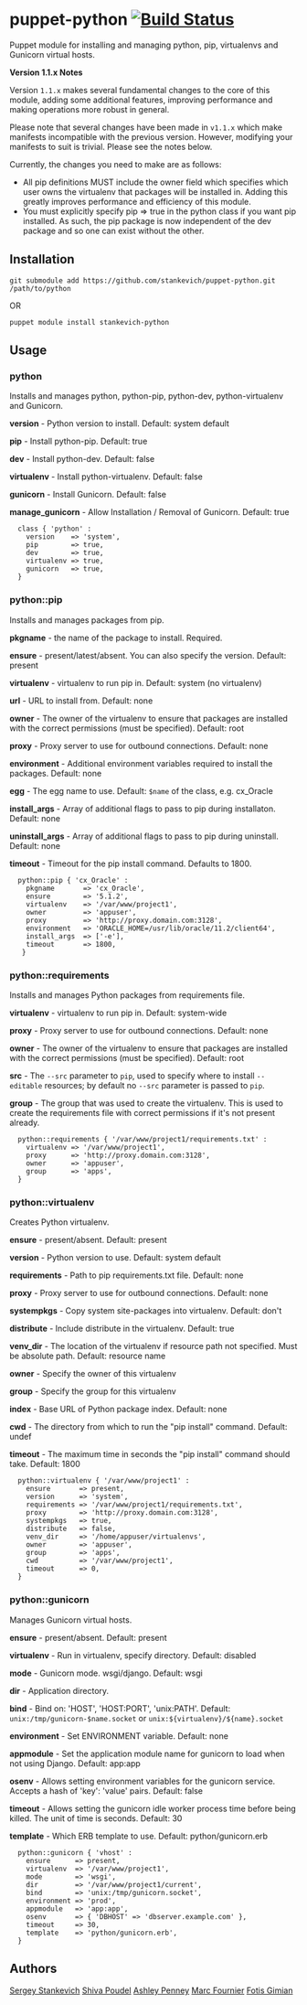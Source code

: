 # puppet-python [![Build Status](https://travis-ci.org/stankevich/puppet-python.svg?branch=master)](https://travis-ci.org/stankevich/puppet-python)

Puppet module for installing and managing python, pip, virtualenvs and Gunicorn virtual hosts.

**Version 1.1.x Notes**

Version `1.1.x` makes several fundamental changes to the core of this module, adding some additional features, improving performance and making operations more robust in general.

Please note that several changes have been made in `v1.1.x` which make manifests incompatible with the previous version.  However, modifying your manifests to suit is trivial.  Please see the notes below.

Currently, the changes you need to make are as follows:

* All pip definitions MUST include the owner field which specifies which user owns the virtualenv that packages will be installed in.  Adding this greatly improves performance and efficiency of this module.
* You must explicitly specify pip => true in the python class if you want pip installed.  As such, the pip package is now independent of the dev package and so one can exist without the other.

## Installation

```shell
git submodule add https://github.com/stankevich/puppet-python.git /path/to/python
```
OR

``` shell
puppet module install stankevich-python
```

## Usage

### python

Installs and manages python, python-pip, python-dev, python-virtualenv and Gunicorn.

**version** - Python version to install. Default: system default

**pip** - Install python-pip. Default: true

**dev** - Install python-dev. Default: false

**virtualenv** - Install python-virtualenv. Default: false

**gunicorn** - Install Gunicorn. Default: false

**manage_gunicorn** - Allow Installation / Removal of Gunicorn. Default: true

```puppet
  class { 'python' :
    version    => 'system',
    pip        => true,
    dev        => true,
    virtualenv => true,
    gunicorn   => true,
  }
```

### python::pip

Installs and manages packages from pip.

**pkgname** - the name of the package to install. Required.

**ensure** - present/latest/absent. You can also specify the version. Default: present

**virtualenv** - virtualenv to run pip in. Default: system (no virtualenv)

**url** - URL to install from. Default: none

**owner** - The owner of the virtualenv to ensure that packages are installed with the correct permissions (must be specified). Default: root

**proxy** - Proxy server to use for outbound connections. Default: none

**environment** - Additional environment variables required to install the packages. Default: none

**egg** - The egg name to use. Default: `$name` of the class, e.g. cx_Oracle

**install_args** - Array of additional flags to pass to pip during installaton. Default: none

**uninstall_args** - Array of additional flags to pass to pip during uninstall. Default: none

**timeout** - Timeout for the pip install command. Defaults to 1800.
```puppet
  python::pip { 'cx_Oracle' :
    pkgname       => 'cx_Oracle',
    ensure        => '5.1.2',
    virtualenv    => '/var/www/project1',
    owner         => 'appuser',
    proxy         => 'http://proxy.domain.com:3128',
    environment   => 'ORACLE_HOME=/usr/lib/oracle/11.2/client64',
    install_args  => ['-e'],
    timeout       => 1800,
   }
```

### python::requirements

Installs and manages Python packages from requirements file.

**virtualenv** - virtualenv to run pip in. Default: system-wide

**proxy** - Proxy server to use for outbound connections. Default: none

**owner** - The owner of the virtualenv to ensure that packages are installed with the correct permissions (must be specified). Default: root

**src** - The ``--src`` parameter to ``pip``, used to specify where to install ``--editable`` resources; by default no ``--src`` parameter is passed to ``pip``.

**group** - The group that was used to create the virtualenv.  This is used to create the requirements file with correct permissions if it's not present already.

```puppet
  python::requirements { '/var/www/project1/requirements.txt' :
    virtualenv => '/var/www/project1',
    proxy      => 'http://proxy.domain.com:3128',
    owner      => 'appuser',
    group      => 'apps',
  }
```

### python::virtualenv

Creates Python virtualenv.

**ensure** - present/absent. Default: present

**version** - Python version to use. Default: system default

**requirements** - Path to pip requirements.txt file. Default: none

**proxy** - Proxy server to use for outbound connections. Default: none

**systempkgs** - Copy system site-packages into virtualenv. Default: don't

**distribute** - Include distribute in the virtualenv. Default: true

**venv_dir** - The location of the virtualenv if resource path not specified. Must be absolute path. Default: resource name

**owner** - Specify the owner of this virtualenv

**group** - Specify the group for this virtualenv

**index** - Base URL of Python package index. Default: none

**cwd** - The directory from which to run the "pip install" command. Default: undef

**timeout** - The maximum time in seconds the "pip install" command should take. Default: 1800

```puppet
  python::virtualenv { '/var/www/project1' :
    ensure       => present,
    version      => 'system',
    requirements => '/var/www/project1/requirements.txt',
    proxy        => 'http://proxy.domain.com:3128',
    systempkgs   => true,
    distribute   => false,
    venv_dir     => '/home/appuser/virtualenvs',
    owner        => 'appuser',
    group        => 'apps',
    cwd          => '/var/www/project1',
    timeout      => 0,
  }
```

### python::gunicorn

Manages Gunicorn virtual hosts.

**ensure** - present/absent. Default: present

**virtualenv** - Run in virtualenv, specify directory. Default: disabled

**mode** - Gunicorn mode. wsgi/django. Default: wsgi

**dir** - Application directory.

**bind** - Bind on: 'HOST', 'HOST:PORT', 'unix:PATH'. Default: `unix:/tmp/gunicorn-$name.socket` or `unix:${virtualenv}/${name}.socket`

**environment** - Set ENVIRONMENT variable. Default: none

**appmodule** - Set the application module name for gunicorn to load when not using Django. Default: app:app

**osenv** - Allows setting environment variables for the gunicorn service. Accepts a hash of 'key': 'value' pairs. Default: false

**timeout** - Allows setting the gunicorn idle worker process time before being killed. The unit of time is seconds. Default: 30

**template** - Which ERB template to use. Default: python/gunicorn.erb

```puppet
  python::gunicorn { 'vhost' :
    ensure      => present,
    virtualenv  => '/var/www/project1',
    mode        => 'wsgi',
    dir         => '/var/www/project1/current',
    bind        => 'unix:/tmp/gunicorn.socket',
    environment => 'prod',
    appmodule   => 'app:app',
    osenv       => { 'DBHOST' => 'dbserver.example.com' },
    timeout     => 30,
    template    => 'python/gunicorn.erb',
  }
```

## Authors

[Sergey Stankevich](https://github.com/stankevich)
[Shiva Poudel](https://github.com/shivapoudel)
[Ashley Penney](https://github.com/apenney)
[Marc Fournier](https://github.com/mfournier)
[Fotis Gimian](https://github.com/fgimian)
